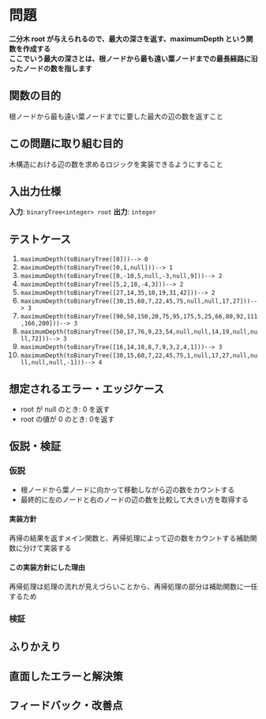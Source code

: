 # 問題

**二分木 root が与えられるので、最大の深さを返す、maximumDepth という関数を作成する**  
**ここでいう最大の深さとは、根ノードから最も遠い葉ノードまでの最長経路に沿ったノードの数を指します**  

## 関数の目的

根ノードから最も遠い葉ノードまでに要した最大の辺の数を返すこと

## この問題に取り組む目的

木構造における辺の数を求めるロジックを実装できるようにすること

## 入出力仕様

**入力**: `binaryTree<integer> root` 
**出力**: `integer` 

## テストケース
1. `maximumDepth(toBinaryTree([0]))--> 0` 
2. `maximumDepth(toBinaryTree([0,1,null]))--> 1` 
3. `maximumDepth(toBinaryTree([0,-10,5,null,-3,null,9]))--> 2` 
4. `maximumDepth(toBinaryTree([5,2,18,-4,3]))--> 2` 
5. `maximumDepth(toBinaryTree([27,14,35,10,19,31,42]))--> 2` 
6. `maximumDepth(toBinaryTree([30,15,60,7,22,45,75,null,null,17,27]))--> 3`
7. `maximumDepth(toBinaryTree([90,50,150,20,75,95,175,5,25,66,80,92,111,166,200]))--> 3`
8. `maximumDepth(toBinaryTree([50,17,76,9,23,54,null,null,14,19,null,null,72]))--> 3` 
9. `maximumDepth(toBinaryTree([16,14,10,8,7,9,3,2,4,1]))--> 3` 
10. `maximumDepth(toBinaryTree([30,15,60,7,22,45,75,1,null,17,27,null,null,null,null,-1]))--> 4`


## 想定されるエラー・エッジケース

- root が  null のとき: 0 を返す
- root の値が 0 のとき: 0を返す

## 仮説・検証

### 仮説

- 根ノードから葉ノードに向かって移動しながら辺の数をカウントする
- 最終的に左のノードと右のノードの辺の数を比較して大きい方を取得する

#### 実装方針
  
再帰の結果を返すメイン関数と、再帰処理によって辺の数をカウントする補助関数に分けて実装する

#### この実装方針にした理由

再帰処理は処理の流れが見えづらいことから、再帰処理の部分は補助関数に一任するため

### 検証



## ふりかえり



## 直面したエラーと解決策



## フィードバック・改善点

